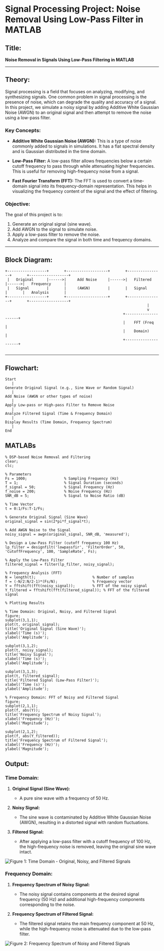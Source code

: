 # Signal Processing Project: Noise Removal Using Low-Pass Filter in MATLAB

## Title:
**Noise Removal in Signals Using Low-Pass Filtering in MATLAB**

---

## Theory:

Signal processing is a field that focuses on analyzing, modifying, and synthesizing signals. One common problem in signal processing is the presence of noise, which can degrade the quality and accuracy of a signal. In this project, we simulate a noisy signal by adding Additive White Gaussian Noise (AWGN) to an original signal and then attempt to remove the noise using a low-pass filter.

### Key Concepts:
- **Additive White Gaussian Noise (AWGN):** This is a type of noise commonly added to signals in simulations. It has a flat spectral density and is Gaussian distributed in the time domain.
  
- **Low-Pass Filter:** A low-pass filter allows frequencies below a certain cutoff frequency to pass through while attenuating higher frequencies. This is useful for removing high-frequency noise from a signal.

- **Fast Fourier Transform (FFT):** The FFT is used to convert a time-domain signal into its frequency-domain representation. This helps in visualizing the frequency content of the signal and the effect of filtering.

### Objective:
The goal of this project is to:
1. Generate an original signal (sine wave).
2. Add AWGN to the signal to simulate noise.
3. Apply a low-pass filter to remove the noise.
4. Analyze and compare the signal in both time and frequency domains.

---

## Block Diagram:

```
+------------------+       +-------------------+       +----------------+       +------------------+
 |   Original      |------>|     Add Noise     |------>|   Filtered     |------>|   Frequency      |
 |   Signal        |       |     (AWGN)        |       |   Signal       |       |   Analysis       |
+------------------+       +-------------------+       +----------------+       +------------------+
                                                                 |
                                                                 v
                                                      +---------------------+
                                                      |    FFT (Freq        |
                                                      |    Domain)          |
                                                      +---------------------+


```

---

## Flowchart:

```plaintext
Start
   |
Generate Original Signal (e.g., Sine Wave or Random Signal)
   |
Add Noise (AWGN or other types of noise)
   |
Apply Low-pass or High-pass Filter to Remove Noise
   |
Analyze Filtered Signal (Time & Frequency Domain)
   |
Display Results (Time Domain, Frequency Spectrum)
   |
End

```

## MATLABs

```
% DSP-based Noise Removal and Filtering
clear;
clc;

% Parameters
Fs = 1000;                 % Sampling Frequency (Hz)
T = 1;                     % Signal Duration (seconds)
f_signal = 50;             % Signal Frequency (Hz)
f_noise = 200;             % Noise Frequency (Hz)
SNR_dB = 5;                % Signal to Noise Ratio (dB)

% Time Vector
t = 0:1/Fs:T-1/Fs;

% Generate Original Signal (Sine Wave)
original_signal = sin(2*pi*f_signal*t);

% Add AWGN Noise to the Signal
noisy_signal = awgn(original_signal, SNR_dB, 'measured');

% Design a Low-Pass Filter (cutoff frequency 100 Hz)
lp_filter = designfilt('lowpassfir', 'FilterOrder', 50, 'CutoffFrequency', 100, 'SampleRate', Fs);

% Apply the Low-Pass Filter
filtered_signal = filter(lp_filter, noisy_signal);

% Frequency Analysis (FFT)
N = length(t);                          % Number of samples
f = (-N/2:N/2-1)*(Fs/N);                % Frequency vector
Y = fftshift(fft(noisy_signal));        % FFT of the noisy signal
Y_filtered = fftshift(fft(filtered_signal)); % FFT of the filtered signal

% Plotting Results

% Time Domain: Original, Noisy, and Filtered Signal
figure;
subplot(3,1,1);
plot(t, original_signal);
title('Original Signal (Sine Wave)');
xlabel('Time (s)');
ylabel('Amplitude');

subplot(3,1,2);
plot(t, noisy_signal);
title('Noisy Signal');
xlabel('Time (s)');
ylabel('Amplitude');

subplot(3,1,3);
plot(t, filtered_signal);
title('Filtered Signal (Low-Pass Filter)');
xlabel('Time (s)');
ylabel('Amplitude');

% Frequency Domain: FFT of Noisy and Filtered Signal
figure;
subplot(2,1,1);
plot(f, abs(Y));
title('Frequency Spectrum of Noisy Signal');
xlabel('Frequency (Hz)');
ylabel('Magnitude');

subplot(2,1,2);
plot(f, abs(Y_filtered));
title('Frequency Spectrum of Filtered Signal');
xlabel('Frequency (Hz)');
ylabel('Magnitude');

```


## Output:

### Time Domain:

1. **Original Signal (Sine Wave):**
   - A pure sine wave with a frequency of 50 Hz.

2. **Noisy Signal:**
   - The sine wave is contaminated by Additive White Gaussian Noise (AWGN), resulting in a distorted signal with random fluctuations.

3. **Filtered Signal:**
   - After applying a low-pass filter with a cutoff frequency of 100 Hz, the high-frequency noise is removed, leaving the original sine wave intact.

![Figure 1: Time Domain - Original, Noisy, and Filtered Signals](image/Figure_1.png)

### Frequency Domain:

1. **Frequency Spectrum of Noisy Signal:**
   - The noisy signal contains components at the desired signal frequency (50 Hz) and additional high-frequency components corresponding to the noise.

2. **Frequency Spectrum of Filtered Signal:**
   - The filtered signal retains the main frequency component at 50 Hz, while the high-frequency noise is attenuated due to the low-pass filter.

![Figure 2: Frequency Spectrum of Noisy and Filtered Signals](image/Figure_2.png)

